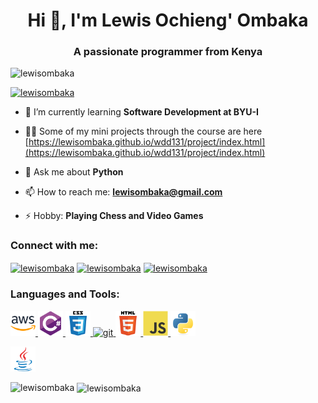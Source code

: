 <h1 align="center">Hi 👋, I'm Lewis Ochieng' Ombaka</h1>
<h3 align="center">A passionate programmer from Kenya</h3>

<p align="left"> <img src="https://komarev.com/ghpvc/?username=lewisombaka&label=Profile%20views&color=0e75b6&style=flat" alt="lewisombaka" /> </p>

<p align="left"> <a href="https://github.com/ryo-ma/github-profile-trophy"><img src="https://github-profile-trophy.vercel.app/?username=lewisombaka" alt="lewisombaka" /></a> </p>

- 🌱 I’m currently learning **Software Development at BYU-I**

- 👨‍💻 Some of my mini projects through the course are here [https://lewisombaka.github.io/wdd131/project/index.html](https://lewisombaka.github.io/wdd131/project/index.html)

- 💬 Ask me about **Python**

- 📫 How to reach me: **lewisombaka@gmail.com**

- ⚡ Hobby: **Playing Chess and Video Games**

<h3 align="left">Connect with me:</h3>
<p align="left">
<a href="https://tiktok.com/@lewisombaka" target="blank"><img align="center" src="https://meta-q.cdn.bubble.io/f1589367036774x648000883988402200/tiktok-icon-black-1.svg" alt="lewisombaka" height="30" width="40" /></a>
<a href="https://twitter.com/lewisombaka" target="blank"><img align="center" src="https://raw.githubusercontent.com/rahuldkjain/github-profile-readme-generator/master/src/images/icons/Social/twitter.svg" alt="lewisombaka" height="30" width="40" /></a>
<a href="https://linkedin.com/in/lewisombaka" target="blank"><img align="center" src="https://raw.githubusercontent.com/rahuldkjain/github-profile-readme-generator/master/src/images/icons/Social/linked-in-alt.svg" alt="lewisombaka" height="30" width="40" /></a>
</p>

<h3 align="left">Languages and Tools:</h3>
<p align="left"> <a href="https://aws.amazon.com" target="_blank" rel="noreferrer"> <img src="https://raw.githubusercontent.com/devicons/devicon/master/icons/amazonwebservices/amazonwebservices-original-wordmark.svg" alt="aws" width="40" height="40"/> </a> <a href="https://www.w3schools.com/cs/" target="_blank" rel="noreferrer"> <img src="https://raw.githubusercontent.com/devicons/devicon/master/icons/csharp/csharp-original.svg" alt="csharp" width="40" height="40"/> </a> <a href="https://www.w3schools.com/css/" target="_blank" rel="noreferrer"> <img src="https://raw.githubusercontent.com/devicons/devicon/master/icons/css3/css3-original-wordmark.svg" alt="css3" width="40" height="40"/> </a> <a href="https://git-scm.com/" target="_blank" rel="noreferrer"> <img src="https://www.vectorlogo.zone/logos/git-scm/git-scm-icon.svg" alt="git" width="40" height="40"/> </a> <a href="https://www.w3.org/html/" target="_blank" rel="noreferrer"> <img src="https://raw.githubusercontent.com/devicons/devicon/master/icons/html5/html5-original-wordmark.svg" alt="html5" width="40" height="40"/> </a> <a href="https://developer.mozilla.org/en-US/docs/Web/JavaScript" target="_blank" rel="noreferrer"> <img src="https://raw.githubusercontent.com/devicons/devicon/master/icons/javascript/javascript-original.svg" alt="javascript" width="40" height="40"/> </a> <a href="https://www.python.org" target="_blank" rel="noreferrer"> <img src="https://raw.githubusercontent.com/devicons/devicon/master/icons/python/python-original.svg" alt="python" width="40" height="40"/> </a> </p>
<p align="left"> <a href="https://www.java.com" target="_blank" rel="noreferrer"> <img src="https://raw.githubusercontent.com/devicons/devicon/master/icons/java/java-original.svg" alt="java" width="40" height="40"/> </a> </p>
<p><img align="left" src="https://github-readme-stats.vercel.app/api/top-langs?username=lewisombaka&show_icons=true&locale=en&layout=compact" alt="lewisombaka" /></p>

<p>&nbsp;<img align="center" src="https://github-readme-stats.vercel.app/api?username=lewisombaka&show_icons=true&locale=en" alt="lewisombaka" /></p>
